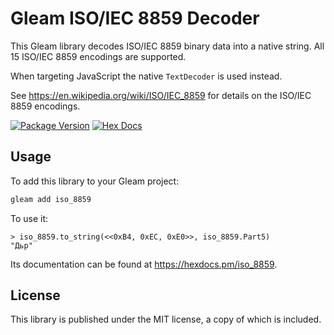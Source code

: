 # Gleam ISO/IEC 8859 Decoder

This Gleam library decodes ISO/IEC 8859 binary data into a native string. All 15
ISO/IEC 8859 encodings are supported.

When targeting JavaScript the native `TextDecoder` is used instead.

See https://en.wikipedia.org/wiki/ISO/IEC_8859 for details on the ISO/IEC 8859
encodings.

[![Package Version](https://img.shields.io/hexpm/v/iso_8859)](https://hex.pm/packages/iso_8859)
[![Hex Docs](https://img.shields.io/badge/hex-docs-ffaff3)](https://hexdocs.pm/iso_8859/)

## Usage

To add this library to your Gleam project:

```sh
gleam add iso_8859
```

To use it:

```gleam
> iso_8859.to_string(<<0xB4, 0xEC, 0xE0>>, iso_8859.Part5)
"Дьр"
```

Its documentation can be found at <https://hexdocs.pm/iso_8859>.

## License

This library is published under the MIT license, a copy of which is included.
